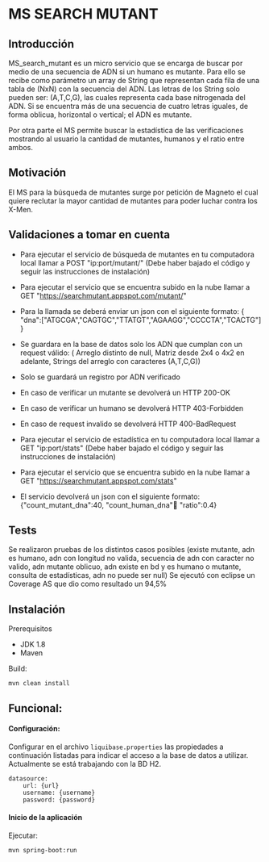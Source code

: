 # MS SEARCH MUTANT

## Introducción

MS_search_mutant es un micro servicio que se encarga de buscar por medio de una secuencia de ADN si un humano es mutante.
Para ello se recibe como parámetro un array de String que representan cada fila de una tabla de (NxN) con la secuencia del ADN. Las letras de los String solo pueden ser: (A,T,C,G), las cuales representa cada base nitrogenada del ADN.
Si se encuentra más de una secuencia de cuatro letras iguales, de forma oblicua, horizontal o vertical; el ADN es mutante. 

Por otra parte el MS permite buscar la estadística de las verificaciones mostrando al usuario la cantidad de mutantes, humanos y el ratio entre ambos.

## Motivación

El MS para la búsqueda de mutantes surge por petición de Magneto el cual quiere reclutar la mayor cantidad de mutantes para poder luchar contra los X-Men.

## Validaciones a tomar en cuenta

- Para ejecutar el servicio de búsqueda de mutantes en tu computadora local llamar a POST "ip:port/mutant/" (Debe haber bajado el código y seguir las instrucciones de instalación)
- Para ejecutar el servicio que se encuentra subido en la nube llamar a GET "https://searchmutant.appspot.com/mutant/"
- Para la llamada se deberá enviar un json con el siguiente formato:
	{ "dna":["ATGCGA","CAGTGC","TTATGT","AGAAGG","CCCCTA","TCACTG"] } 
- Se guardara en la base de datos solo los ADN que cumplan con un request válido:
	( Arreglo distinto de null,
	 Matriz desde 2x4 o 4x2 en adelante,
	 Strings del arreglo con caracteres (A,T,C,G))
- Solo se guardará un registro por ADN verificado
- En caso de verificar un mutante se devolverá un HTTP 200-OK
- En caso de verificar un humano se devolverá HTTP 403-Forbidden
- En caso de request invalido se devolverá HTTP 400-BadRequest

- Para ejecutar el servicio de estadística en tu computadora local llamar a GET "ip:port/stats" (Debe haber bajado el código y seguir las instrucciones de instalación)
- Para ejecutar el servicio que se encuentra subido en la nube llamar a GET "https://searchmutant.appspot.com/stats"
- El servicio devolverá un json con el siguiente formato:
	{"count_mutant_dna":40, "count_human_dna":100: "ratio":0.4}   

## Tests

Se realizaron pruebas de los distintos casos posibles (existe mutante, adn es humano, adn con longitud no valida,
secuencia de adn con caracter no valido, adn mutante oblicuo, adn existe en bd y es humano o mutante, consulta de estadísticas, adn no puede ser null)
Se ejecutó con eclipse un Coverage AS que dio como resultado un 94,5%

## Instalación
Prerequisitos
- JDK 1.8
- Maven

Build:
```
mvn clean install
```

## Funcional:

#### Configuración:

Configurar en el archivo `liquibase.properties` las propiedades a continuación listadas para indicar el acceso a la base de datos a utilizar. Actualmente se está trabajando con la BD H2.
```
datasource:
    url: {url}
    username: {username}
    password: {password}
 ```
  
#### Inicio de la aplicación

Ejecutar:
```
mvn spring-boot:run
```
